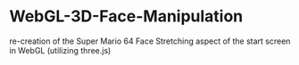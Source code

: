 WebGL-3D-Face-Manipulation
==========================

re-creation of the Super Mario 64 Face Stretching aspect of the start screen in WebGL (utilizing three.js)
